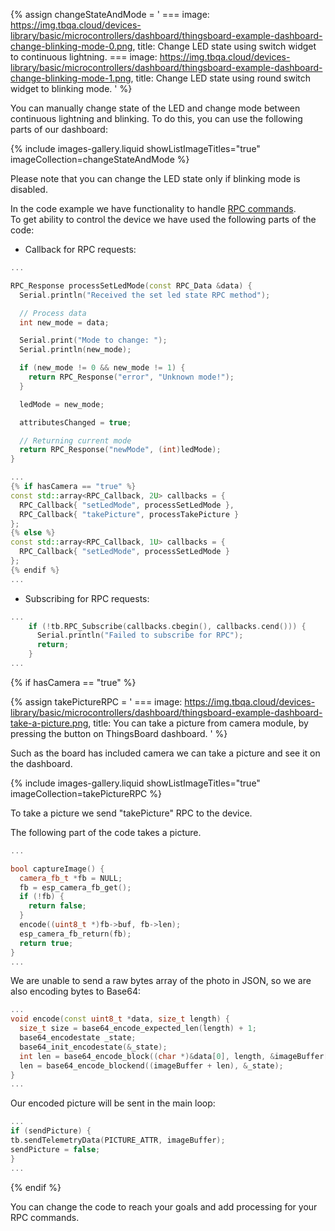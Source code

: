 
{% assign changeStateAndMode = '
    ===
        image: https://img.tbqa.cloud/devices-library/basic/microcontrollers/dashboard/thingsboard-example-dashboard-change-blinking-mode-0.png,
        title: Change LED state using switch widget to continuous lightning.
    ===
        image: https://img.tbqa.cloud/devices-library/basic/microcontrollers/dashboard/thingsboard-example-dashboard-change-blinking-mode-1.png,
        title: Change LED state using round switch widget to blinking mode.
 '
 %}

You can manually change state of the LED and change mode between continuous lightning and blinking.
To do this, you can use the following parts of our dashboard:  

{% include images-gallery.liquid showListImageTitles="true" imageCollection=changeStateAndMode %}
  
Please note that you can change the LED state only if blinking mode is disabled.  

In the code example we have functionality to handle [RPC commands](/docs/{{page.docsPrefix}}user-guide/rpc/#server-side-rpc).  
To get ability to control the device we have used the following parts of the code:  
- Callback for RPC requests:  
    
```cpp
...

RPC_Response processSetLedMode(const RPC_Data &data) {
  Serial.println("Received the set led state RPC method");

  // Process data
  int new_mode = data;

  Serial.print("Mode to change: ");
  Serial.println(new_mode);

  if (new_mode != 0 && new_mode != 1) {
    return RPC_Response("error", "Unknown mode!");
  }

  ledMode = new_mode;

  attributesChanged = true;

  // Returning current mode
  return RPC_Response("newMode", (int)ledMode);
}

...
{% if hasCamera == "true" %}
const std::array<RPC_Callback, 2U> callbacks = {
  RPC_Callback{ "setLedMode", processSetLedMode },
  RPC_Callback{ "takePicture", processTakePicture }
};
{% else %}
const std::array<RPC_Callback, 1U> callbacks = {
  RPC_Callback{ "setLedMode", processSetLedMode }
};
{% endif %}
...
```

- Subscribing for RPC requests:  
    
```cpp
...
    if (!tb.RPC_Subscribe(callbacks.cbegin(), callbacks.cend())) {
      Serial.println("Failed to subscribe for RPC");
      return;
    }
...
```

{% if hasCamera == "true" %}

{% assign takePictureRPC = '
    ===
        image: https://img.tbqa.cloud/devices-library/basic/microcontrollers/dashboard/thingsboard-example-dashboard-take-a-picture.png,
        title: You can take a picture from camera module, by pressing the button on ThingsBoard dashboard. 
'
%}

Such as the board has included camera we can take a picture and see it on the dashboard.  

{% include images-gallery.liquid showListImageTitles="true" imageCollection=takePictureRPC %}

To take a picture we send "takePicture" RPC to the device.   

The following part of the code takes a picture.

```cpp
...

bool captureImage() {
  camera_fb_t *fb = NULL;
  fb = esp_camera_fb_get();
  if (!fb) {
    return false;
  }
  encode((uint8_t *)fb->buf, fb->len);
  esp_camera_fb_return(fb);
  return true;
}
...
```

We are unable to send a raw bytes array of the photo in JSON, so we are also encoding bytes to Base64:  

```cpp
...
void encode(const uint8_t *data, size_t length) {
  size_t size = base64_encode_expected_len(length) + 1;
  base64_encodestate _state;
  base64_init_encodestate(&_state);
  int len = base64_encode_block((char *)&data[0], length, &imageBuffer[0], &_state);
  len = base64_encode_blockend((imageBuffer + len), &_state);
}
...
```

Our encoded picture will be sent in the main loop:  

```cpp
...
if (sendPicture) {
tb.sendTelemetryData(PICTURE_ATTR, imageBuffer);
sendPicture = false;
}
...
```

{% endif %}

You can change the code to reach your goals and add processing for your RPC commands.  


